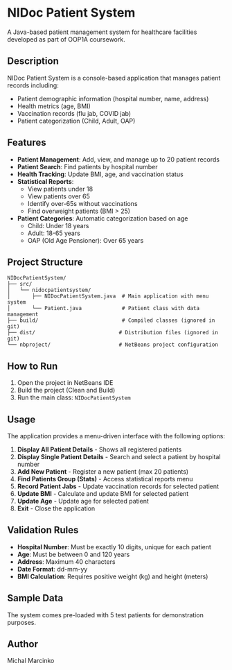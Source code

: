 # NIDoc Patient System

A Java-based patient management system for healthcare facilities developed as part of OOP1A coursework.

## Description

NIDoc Patient System is a console-based application that manages patient records including:
- Patient demographic information (hospital number, name, address)
- Health metrics (age, BMI)
- Vaccination records (flu jab, COVID jab)
- Patient categorization (Child, Adult, OAP)

## Features

- **Patient Management**: Add, view, and manage up to 20 patient records
- **Patient Search**: Find patients by hospital number
- **Health Tracking**: Update BMI, age, and vaccination status
- **Statistical Reports**: 
  - View patients under 18
  - View patients over 65
  - Identify over-65s without vaccinations
  - Find overweight patients (BMI > 25)
- **Patient Categories**: Automatic categorization based on age
  - Child: Under 18 years
  - Adult: 18-65 years
  - OAP (Old Age Pensioner): Over 65 years

## Project Structure

```
NIDocPatientSystem/
├── src/
│   └── nidocpatientsystem/
│       ├── NIDocPatientSystem.java  # Main application with menu system
│       └── Patient.java             # Patient class with data management
├── build/                           # Compiled classes (ignored in git)
├── dist/                           # Distribution files (ignored in git)
└── nbproject/                      # NetBeans project configuration
```

## How to Run

1. Open the project in NetBeans IDE
2. Build the project (Clean and Build)
3. Run the main class: `NIDocPatientSystem`

## Usage

The application provides a menu-driven interface with the following options:

1. **Display All Patient Details** - Shows all registered patients
2. **Display Single Patient Details** - Search and select a patient by hospital number
3. **Add New Patient** - Register a new patient (max 20 patients)
4. **Find Patients Group (Stats)** - Access statistical reports menu
5. **Record Patient Jabs** - Update vaccination records for selected patient
6. **Update BMI** - Calculate and update BMI for selected patient
7. **Update Age** - Update age for selected patient
8. **Exit** - Close the application

## Validation Rules

- **Hospital Number**: Must be exactly 10 digits, unique for each patient
- **Age**: Must be between 0 and 120 years
- **Address**: Maximum 40 characters
- **Date Format**: dd-mm-yy
- **BMI Calculation**: Requires positive weight (kg) and height (meters)

## Sample Data

The system comes pre-loaded with 5 test patients for demonstration purposes.

## Author

Michal Marcinko

